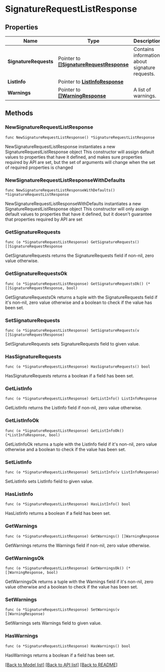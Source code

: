 # SignatureRequestListResponse

## Properties

Name | Type | Description | Notes
------------ | ------------- | ------------- | -------------
**SignatureRequests** | Pointer to [**[]SignatureRequestResponse**](SignatureRequestResponse.md) | Contains information about signature requests. | [optional] 
**ListInfo** | Pointer to [**ListInfoResponse**](ListInfoResponse.md) |  | [optional] 
**Warnings** | Pointer to [**[]WarningResponse**](WarningResponse.md) | A list of warnings. | [optional] 

## Methods

### NewSignatureRequestListResponse

`func NewSignatureRequestListResponse() *SignatureRequestListResponse`

NewSignatureRequestListResponse instantiates a new SignatureRequestListResponse object
This constructor will assign default values to properties that have it defined,
and makes sure properties required by API are set, but the set of arguments
will change when the set of required properties is changed

### NewSignatureRequestListResponseWithDefaults

`func NewSignatureRequestListResponseWithDefaults() *SignatureRequestListResponse`

NewSignatureRequestListResponseWithDefaults instantiates a new SignatureRequestListResponse object
This constructor will only assign default values to properties that have it defined,
but it doesn't guarantee that properties required by API are set

### GetSignatureRequests

`func (o *SignatureRequestListResponse) GetSignatureRequests() []SignatureRequestResponse`

GetSignatureRequests returns the SignatureRequests field if non-nil, zero value otherwise.

### GetSignatureRequestsOk

`func (o *SignatureRequestListResponse) GetSignatureRequestsOk() (*[]SignatureRequestResponse, bool)`

GetSignatureRequestsOk returns a tuple with the SignatureRequests field if it's non-nil, zero value otherwise
and a boolean to check if the value has been set.

### SetSignatureRequests

`func (o *SignatureRequestListResponse) SetSignatureRequests(v []SignatureRequestResponse)`

SetSignatureRequests sets SignatureRequests field to given value.

### HasSignatureRequests

`func (o *SignatureRequestListResponse) HasSignatureRequests() bool`

HasSignatureRequests returns a boolean if a field has been set.

### GetListInfo

`func (o *SignatureRequestListResponse) GetListInfo() ListInfoResponse`

GetListInfo returns the ListInfo field if non-nil, zero value otherwise.

### GetListInfoOk

`func (o *SignatureRequestListResponse) GetListInfoOk() (*ListInfoResponse, bool)`

GetListInfoOk returns a tuple with the ListInfo field if it's non-nil, zero value otherwise
and a boolean to check if the value has been set.

### SetListInfo

`func (o *SignatureRequestListResponse) SetListInfo(v ListInfoResponse)`

SetListInfo sets ListInfo field to given value.

### HasListInfo

`func (o *SignatureRequestListResponse) HasListInfo() bool`

HasListInfo returns a boolean if a field has been set.

### GetWarnings

`func (o *SignatureRequestListResponse) GetWarnings() []WarningResponse`

GetWarnings returns the Warnings field if non-nil, zero value otherwise.

### GetWarningsOk

`func (o *SignatureRequestListResponse) GetWarningsOk() (*[]WarningResponse, bool)`

GetWarningsOk returns a tuple with the Warnings field if it's non-nil, zero value otherwise
and a boolean to check if the value has been set.

### SetWarnings

`func (o *SignatureRequestListResponse) SetWarnings(v []WarningResponse)`

SetWarnings sets Warnings field to given value.

### HasWarnings

`func (o *SignatureRequestListResponse) HasWarnings() bool`

HasWarnings returns a boolean if a field has been set.


[[Back to Model list]](../README.md#documentation-for-models) [[Back to API list]](../README.md#documentation-for-api-endpoints) [[Back to README]](../README.md)


